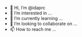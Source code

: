 - 👋 Hi, I’m @idaprc
- 👀 I’m interested in ...
- 🌱 I’m currently learning ...
- 💞️ I’m looking to collaborate on ...
- 📫 How to reach me ...

<!---
idaprc/idaprc is a ✨ special ✨ repository because its `README.md` (this file) appears on your GitHub profile.
You can click the Preview link to take a look at your changes.
--->
